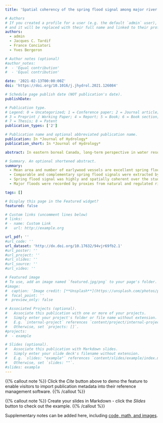 ```yaml
---
title: 'Spatial coherency of the spring flood signal among major river basins of eastern boreal Canada inferred from flood rings'

# Authors
# If you created a profile for a user (e.g. the default `admin` user), write the username (folder name) here
# and it will be replaced with their full name and linked to their profile.
authors:
  - admin
  - Jacques C. Tardif
  - France Conciatori
  - Yves Bergeron

# Author notes (optional)
#author_notes:
#  - 'Equal contribution'
#  - 'Equal contribution'

date: '2021-02-13T00:00:00Z'
doi: 'https://doi.org/10.1016/j.jhydrol.2021.126084'

# Schedule page publish date (NOT publication's date).
publishDate: 

# Publication type.
# Legend: 0 = Uncategorized; 1 = Conference paper; 2 = Journal article;
# 3 = Preprint / Working Paper; 4 = Report; 5 = Book; 6 = Book section;
# 7 = Thesis; 8 = Patent
publication_types: ['2']

# Publication name and optional abbreviated publication name.
publication: In *Journal of Hydrology*
publication_short: In *Journal of Hydrology*

abstract: In eastern boreal Canada, long-term perspective in water resources and hydroelectric dam management is currently limited by the lack of long-term hydrological records. The research for new paleohydrological proxies would help fill this hydrological data gap and provide regional hydroclimatic predictive trajectories in the context of climate change. The development of long annually resolved series of earlywood vessel cross-sectional area has recently demonstrated a high potential for reconstructing high and low discharges. This study analyzes a network of 10 sites scattered around Lake Duparquet. The region covers an area of about 20000 km2 including four river basins characterized by natural and regulated rivers, and unflooded control sites. The objectives were to assess 1) the spatial coherency in flood-rings chronologies among sites and Lake Duparquet, and among hydrological regimes (natural, regulated and unflooded control) and 2) their degree of association with i) annually resolved chronologies of earlywood vessel cross-sectional area and number, ii) a reconstruction of the Harricana River spring discharge and iii) discharge data from eleven hydrometric stations distributed in the study area. It was hypothesized that flood rings would be consistent among natural rivers and absent from regulated rivers. Results showed high spatial coherency among natural rivers with flood rings recording the major floods of the last 250 years. Flood ring and earlywood vessel chronologies were strongly correlated to both reconstructed and instrumental discharge data. On regulated rivers, trees were younger than at the other sites and mainly spring floods that occurred prior to dam creation and the few extreme floods after dam creation were recorded by flood rings. One hypothesis is that older trees (before dam) most likely recorded the natural dynamic of the river, while younger trees (after dam) most likely recorded dam management maneuvers and spring flood exceeding dam capacity. Flood rings and earlywood vessel chronologies provided comparable and complementary hydrological evidence. Flood rings were easily identified visually allowing fast determination of major flood years whereas developing earlywood vessel chronologies, while being more tedious and time consuming, allowed capturing a larger spectrum of hydrological conditions.

# Summary. An optional shortened abstract.
summary: 
  - Mean area and number of earlywood vessels are excellent spring flood proxies.
  - Comparable and complementary spring flood signals were extracted by both proxies.
  - Spring flood signal was highly and spatially coherent over the study area.
  - Major floods were recorded by proxies from natural and regulated rivers

tags: []

# Display this page in the Featured widget?
featured: false

# Custom links (uncomment lines below)
# links:
# - name: Custom Link
#   url: http://example.org

url_pdf: ''
#url_code: ''
url_dataset: 'http://dx.doi.org/10.17632/94vjr69fb2.1'
#url_poster: ''
#url_project: ''
#url_slides: ''
#url_source: ''
#url_video: ''

# Featured image
# To use, add an image named `featured.jpg/png` to your page's folder.
#image:
#  caption: 'Image credit: [**Unsplash**](https://unsplash.com/photos/pLCdAaMFLTE)'
#  focal_point: ''
#  preview_only: false

# Associated Projects (optional).
#   Associate this publication with one or more of your projects.
#   Simply enter your project's folder or file name without extension.
#   E.g. `internal-project` references `content/project/internal-project/index.md`.
#   Otherwise, set `projects: []`.
#projects:
#  - example

# Slides (optional).
#   Associate this publication with Markdown slides.
#   Simply enter your slide deck's filename without extension.
#   E.g. `slides: "example"` references `content/slides/example/index.md`.
#   Otherwise, set `slides: ""`.
#slides: example
---
```


{{% callout note %}}
Click the _Cite_ button above to demo the feature to enable visitors to import publication metadata into their reference management software.
{{% /callout %}}

{{% callout note %}}
Create your slides in Markdown - click the _Slides_ button to check out the example.
{{% /callout %}}

Supplementary notes can be added here, including [code, math, and images](https://wowchemy.com/docs/writing-markdown-latex/).
